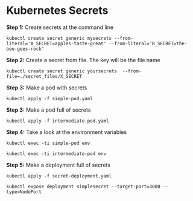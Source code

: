 # Kubernetes Secrets

**Step 1:** Create secrets at the command line

`kubectl create secret generic mysecrets --from-literal='A_SECRET=apples-taste-great' --from-literal='B_SECRET=the-bee-gees-rock'`

**Step 2:** Create a secret from file. The key will be the file name

`kubectl create secret generic yoursecrets  --from-file=./secret_files/X_SECRET`

**Step 3:** Make a pod with secrets

`kubectl apply -f simple-pod.yaml`

**Step 3:** Make a pod full of secrets

`kubectl apply -f intermediate-pod.yaml`

**Step 4:** Take a look at the environment variables

`kubectl exec -ti simple-pod env`

`kubectl exec -ti intermediate-pod env`

**Step 5:** Make a deployment full of secrets

`kubectl apply -f secret-deployment.yaml`

`kubectl expose deployment simplesecret --target-port=3000 --type=NodePort`